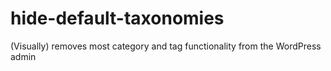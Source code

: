 hide-default-taxonomies
=======================

(Visually) removes most category and tag functionality from the WordPress admin
